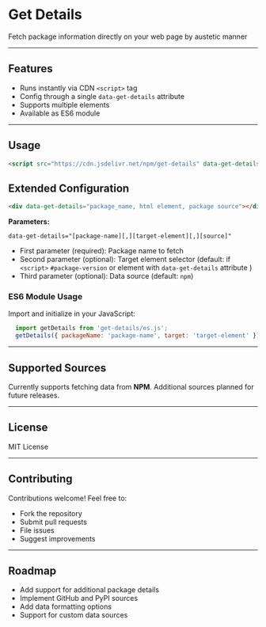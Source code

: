 # Get Details

Fetch package information directly on your web page by austetic manner

---
## Features

- Runs instantly via CDN `<script>` tag
- Config through a single `data-get-details` attribute
- Supports multiple elements
- Available as ES6 module

---

## Usage

```html
<script src="https://cdn.jsdelivr.net/npm/get-details" data-get-details="package_name"></script>
```

## Extended Configuration

```html
<div data-get-details="package_name, html element, package source"></div>
```

**Parameters:**

`data-get-details="[package-name][,][target-element][,][source]"`

- First parameter (required): Package name to fetch
- Second parameter (optional): Target element selector (default: if `<script>` `#package-version` or element with `data-get-details` attribute )
- Third parameter (optional): Data source (default: `npm`)

### ES6 Module Usage

Import and initialize in your JavaScript:

```javascript
  import getDetails from 'get-details/es.js';
  getDetails({ packageName: 'package-name', target: 'target-element' });
```

---

## Supported Sources

Currently supports fetching data from **NPM**.
Additional sources planned for future releases.

---

## License

MIT License

---

## Contributing

Contributions welcome! Feel free to:

- Fork the repository
- Submit pull requests
- File issues
- Suggest improvements

---

## Roadmap

- Add support for additional package details
- Implement GitHub and PyPI sources
- Add data formatting options
- Support for custom data sources
